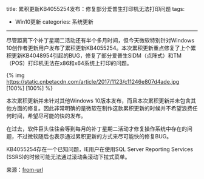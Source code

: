 title: 累积更新KB4055254发布：修复部分爱普生打印机无法打印问题
tags:
  - Win10更新
categories: 系统更新
---
尽管距离下个补丁星期二活动还有半个多月时间，但今天微软特别针对Windows 10创作者更新用户发布了累积更新KB4055254。本次累积更新重点修复了上个累积更新KB4048954引起的BUG，修复了部分爱普生SIDM（点阵式）和TM（POS）打印机无法在x86和x64系统上打印的问题。

{% img https://static.cnbetacdn.com/article/2017/1123/c11246e807d4ade.jpg [100%] [100%] %}

本次累积更新并未针对其他Windows 10版本发布，而且本次累积更新并未包含其他方面的修复。因此非常明确的是微软在制作这款累积更新的时候并不希望浪费任何时间，希望尽可能的快的发布。

在过去，软件巨头往往会等到每月的补丁星期二活动才修复操作系统中存在的问题，不过微软随后也表示通过累积更新的方式来尽可能快的修复BUG。

KB4055254存在一个已知问题，IE用户在使用SQL Server Reporting Services (SSRS)的时候可能无法通过滚动条滚动下拉式菜单。

来源：[from-url]

[from-url]:http://www.cnbeta.com/articles/soft/673219.htm
